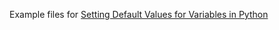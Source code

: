 Example files for [Setting Default Values for Variables in Python](http://python.sbyai.com/2023/09/setting-default-values-for-variables-in.html)